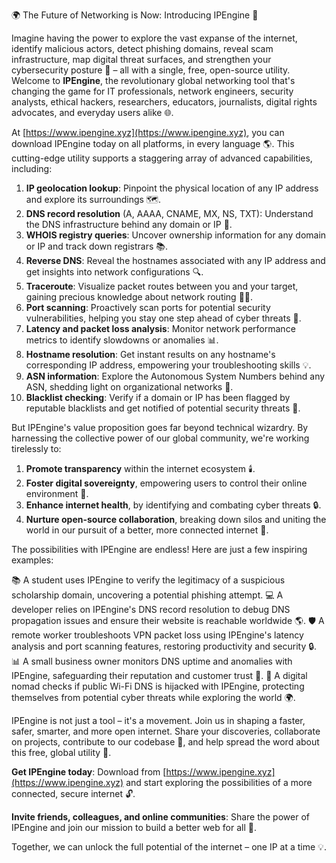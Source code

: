 🌍 The Future of Networking is Now: Introducing IPEngine 🚀

Imagine having the power to explore the vast expanse of the internet, identify malicious actors, detect phishing domains, reveal scam infrastructure, map digital threat surfaces, and strengthen your cybersecurity posture 🔐 – all with a single, free, open-source utility. Welcome to **IPEngine**, the revolutionary global networking tool that's changing the game for IT professionals, network engineers, security analysts, ethical hackers, researchers, educators, journalists, digital rights advocates, and everyday users alike 🌐.

At [https://www.ipengine.xyz](https://www.ipengine.xyz), you can download IPEngine today on all platforms, in every language 🌎. This cutting-edge utility supports a staggering array of advanced capabilities, including:

1. **IP geolocation lookup**: Pinpoint the physical location of any IP address and explore its surroundings 🗺️.
2. **DNS record resolution** (A, AAAA, CNAME, MX, NS, TXT): Understand the DNS infrastructure behind any domain or IP 📡.
3. **WHOIS registry queries**: Uncover ownership information for any domain or IP and track down registrars 📚.
4. **Reverse DNS**: Reveal the hostnames associated with any IP address and get insights into network configurations 🔍.
5. **Traceroute**: Visualize packet routes between you and your target, gaining precious knowledge about network routing 👩‍🎤.
6. **Port scanning**: Proactively scan ports for potential security vulnerabilities, helping you stay one step ahead of cyber threats 🔴.
7. **Latency and packet loss analysis**: Monitor network performance metrics to identify slowdowns or anomalies 📊.
8. **Hostname resolution**: Get instant results on any hostname's corresponding IP address, empowering your troubleshooting skills 💡.
9. **ASN information**: Explore the Autonomous System Numbers behind any ASN, shedding light on organizational networks 🔮.
10. **Blacklist checking**: Verify if a domain or IP has been flagged by reputable blacklists and get notified of potential security threats 🚨.

But IPEngine's value proposition goes far beyond technical wizardry. By harnessing the collective power of our global community, we're working tirelessly to:

1. **Promote transparency** within the internet ecosystem 🕯️.
2. **Foster digital sovereignty**, empowering users to control their online environment 🌟.
3. **Enhance internet health**, by identifying and combating cyber threats 🔒.
4. **Nurture open-source collaboration**, breaking down silos and uniting the world in our pursuit of a better, more connected internet 🤝.

The possibilities with IPEngine are endless! Here are just a few inspiring examples:

📚 A student uses IPEngine to verify the legitimacy of a suspicious scholarship domain, uncovering a potential phishing attempt.
💻 A developer relies on IPEngine's DNS record resolution to debug DNS propagation issues and ensure their website is reachable worldwide 🌎.
🛡️ A remote worker troubleshoots VPN packet loss using IPEngine's latency analysis and port scanning features, restoring productivity and security 🔒.
📊 A small business owner monitors DNS uptime and anomalies with IPEngine, safeguarding their reputation and customer trust 💯.
🚀 A digital nomad checks if public Wi-Fi DNS is hijacked with IPEngine, protecting themselves from potential cyber threats while exploring the world 🌍.

IPEngine is not just a tool – it's a movement. Join us in shaping a faster, safer, smarter, and more open internet. Share your discoveries, collaborate on projects, contribute to our codebase 🤖, and help spread the word about this free, global utility 💬.

**Get IPEngine today**: Download from [https://www.ipengine.xyz](https://www.ipengine.xyz) and start exploring the possibilities of a more connected, secure internet 🔓.

**Invite friends, colleagues, and online communities**: Share the power of IPEngine and join our mission to build a better web for all 🌟.

Together, we can unlock the full potential of the internet – one IP at a time 💡.